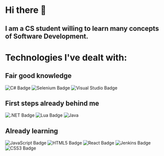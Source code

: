 # Hi there 👋
## I am a CS student willing to learn many concepts of Software Development.
# Technologies I've dealt with:
<h2>Fair good knowledge</h2>

![C# Badge](https://img.shields.io/badge/C%23-512BD4?logo=csharp&logoColor=fff&style=plastic)
![Selenium Badge](https://img.shields.io/badge/Selenium-43B02A?logo=selenium&logoColor=fff&style=plastic)
![Visual Studio Badge](https://img.shields.io/badge/Visual%20Studio-5C2D91?logo=visualstudio&logoColor=fff&style=plastic)
<h2>First steps already behind me</h2>

![.NET Badge](https://img.shields.io/badge/.NET-512BD4?logo=dotnet&logoColor=fff&style=plastic)
![Lua Badge](https://img.shields.io/badge/Lua-2C2D72?logo=lua&logoColor=fff&style=plastic)
![Java](https://img.shields.io/badge/java-%23ED8B00.svg?style=for-the-badge&logo=openjdk&logoColor=white&style=plastic)

<h2>Already learning</h2>

![JavaScript Badge](https://img.shields.io/badge/JavaScript-F7DF1E?logo=javascript&logoColor=000&style=plastic)
![HTML5 Badge](https://img.shields.io/badge/HTML5-E34F26?logo=html5&logoColor=fff&style=plastic)
![React Badge](https://img.shields.io/badge/React-61DAFB?logo=react&logoColor=000&style=plastic)
![Jenkins Badge](https://img.shields.io/badge/Jenkins-D24939?logo=jenkins&logoColor=fff&style=plastic)
![CSS3 Badge](https://img.shields.io/badge/CSS3-1572B6?logo=css3&logoColor=fff&style=plastic)

<!--
**WojciechMarczewski/WojciechMarczewski** is a ✨ _special_ ✨ repository because its `README.md` (this file) appears on your GitHub profile.

Here are some ideas to get you started:

- 🔭 I’m currently working on ...
- 🌱 I’m currently learning ...
- 👯 I’m looking to collaborate on ...
- 🤔 I’m looking for help with ...
- 💬 Ask me about ...
- 📫 How to reach me: ...
- 😄 Pronouns: ...
- ⚡ Fun fact: ...
-->
